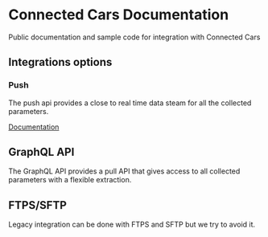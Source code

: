 # Connected Cars Documentation

Public documentation and sample code for integration with Connected Cars

## Integrations options

### Push

The push api provides a close to real time data steam for all the collected parameters.

[Documentation](./push.md)

## GraphQL API

The GraphQL API provides a pull API that gives access to all collected parameters with a flexible extraction.

## FTPS/SFTP

Legacy integration can be done with FTPS and SFTP but we try to avoid it.